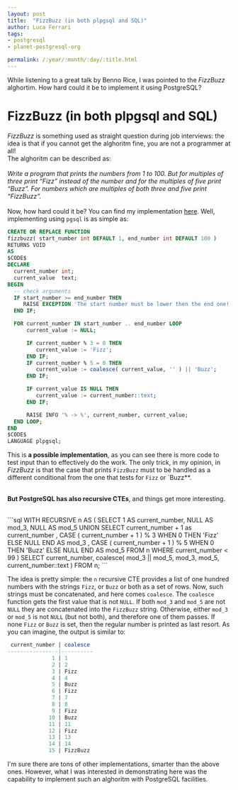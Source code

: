 ```yaml
---
layout: post
title:  "FizzBuzz (in both plpgsql and SQL)"
author: Luca Ferrari
tags:
- postgresql
- planet-postgresql-org

permalink: /:year/:month/:day/:title.html
---
```

While listening to a great talk by Benno Rice, I was pointed to the *FizzBuzz* alghortim. How hard could it be to implement it using PostgreSQL?

# FizzBuzz (in both plpgsql and SQL)
*FizzBuzz* is something used as straight question during job interviews: the idea is that if you cannot get the alghoritm fine, you are not a programmer at all!
<br/>
The alghoritm can be described as:
<br/>
<br/>
*Write a program that prints the numbers from 1 to 100. But for multiples of three print “Fizz” instead of the number and for the multiples of five print “Buzz”. For numbers which are multiples of both three and five print “FizzBuzz”.*
<br/>
<br/>
Now, how hard could it be? You can find my implementation [here](https://github.com/fluca1978/fluca1978-pg-utils/blob/master/examples/fizzbuzz.sql).
Well, implementing using `pgsql` is as simple as:
```sql
CREATE OR REPLACE FUNCTION
fizzbuzz( start_number int DEFAULT 1, end_number int DEFAULT 100 )
RETURNS VOID
AS
$CODE$
DECLARE
  current_number int;
  current_value  text;
BEGIN
  -- check arguments
  IF start_number >= end_number THEN
     RAISE EXCEPTION 'The start number must be lower then the end one! From % to %', start_number, end_number;
  END IF;

  FOR current_number IN start_number .. end_number LOOP
      current_value := NULL;

      IF current_number % 3 = 0 THEN
         current_value := 'Fizz';
      END IF;
      IF current_number % 5 = 0 THEN
         current_value := coalesce( current_value, '' ) || 'Buzz';
      END IF;

      IF current_value IS NULL THEN
         current_value := current_number::text;
      END IF;

      RAISE INFO '% -> %', current_number, current_value;
  END LOOP;
END
$CODE$
LANGUAGE plpgsql;
```

This is **a possible implementation**, as you can see there is more code to test input than to effectively do the work. The only trick, in my opinion, in *FizzBuzz* is that the case that prints `FizzBuzz` must to be handled as a different conditional from the one that tests for `Fizz` or `Buzz**.
<br/>
<br/>

**But PostgreSQL has also recursive CTEs**, and things get more interesting.

<br/>
```sql
WITH RECURSIVE n AS (
     SELECT 1 AS current_number, NULL AS mod_3, NULL AS mod_5
     UNION
     SELECT current_number + 1 as current_number
            , CASE ( current_number + 1 ) % 3 WHEN 0 THEN 'Fizz'
                                              ELSE NULL
                                              END AS mod_3
           , CASE ( current_number + 1 ) % 5 WHEN 0 THEN 'Buzz'
                                              ELSE NULL
                                              END AS mod_5
     FROM n WHERE current_number < 99
)
SELECT current_number, 
       coalesce( mod_3 || mod_5, 
                 mod_3, 
                 mod_5, 
                 current_number::text )
FROM n;
```

The idea is pretty simple: the `n` recursive CTE provides a list of one hundred numbers with the strings `Fizz`, or `Buzz` or both as a set of rows. Now, such strings must be concatenated, and here comes `coalesce`. The `coalesce` function gets the first value that is not `NULL`. If both `mod_3` and `mod_5` are not `NULL` they are concatenated into the `FizzBuzz` string. Otherwise, either `mod_3` or `mod_5` is not `NULL` (but not both), and therefore one of them passes. If none `Fizz` or `Buzz` is set, then the regular number is printed as last resort.
As you can imagine, the output is similar to:

```sql
 current_number | coalesce 
----------------|----------
              1 | 1
              2 | 2
              3 | Fizz
              4 | 4
              5 | Buzz
              6 | Fizz
              7 | 7
              8 | 8
              9 | Fizz
             10 | Buzz
             11 | 11
             12 | Fizz
             13 | 13
             14 | 14
             15 | FizzBuzz
```

I'm sure there are tons of other implementations, smarter than the above ones. However, what I was interested in demonstrating here was the capability to implement such an alghoritm with PostgreSQL facilities.
